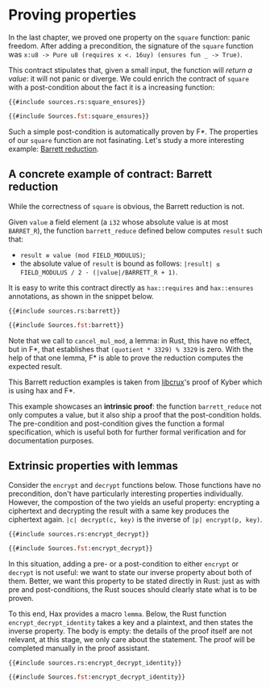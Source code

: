 # Proving properties

In the last chapter, we proved one property on the `square` function:
panic freedom. After adding a precondition, the signature of the
`square` function was `x:u8 -> Pure u8 (requires x <. 16uy) (ensures fun _ -> True)`.

This contract stipulates that, given a small input, the function will
*return a value*: it will not panic or diverge. We could enrich the
contract of `square` with a post-condition about the fact it is a
increasing function:

```rust,noplaypen
{{#include sources.rs:square_ensures}}
```
```ocaml
{{#include Sources.fst:square_ensures}}
```

Such a simple post-condition is automatically proven by F*. The
properties of our `square` function are not fasinating. Let's study a
more interesting example: [Barrett reduction](https://en.wikipedia.org/wiki/Barrett_reduction).

## A concrete example of contract: Barrett reduction
While the correctness of `square` is obvious, the Barrett reduction is
not. 

Given `value` a field element (a `i32` whose absolute value is at most
`BARRET_R`), the function `barrett_reduce` defined below computes
`result` such that:

 - `result ≡ value (mod FIELD_MODULUS)`;
 - the absolute value of `result` is bound as follows:
   `|result| ≤ FIELD_MODULUS / 2 · (|value|/BARRETT_R + 1)`.

It is easy to write this contract directly as `hax::requires` and
`hax::ensures` annotations, as shown in the snippet below.

```rust,noplaypen
{{#include sources.rs:barrett}}
```
```ocaml
{{#include Sources.fst:barrett}}
```

Note that we call to `cancel_mul_mod`, a lemma: in Rust, this have no
effect, but in F*, that establishes that `(quotient * 3329) % 3329` is
zero. With the help of that one lemma, F* is able to prove the
reduction computes the expected result.

This Barrett reduction examples is taken from
[libcrux](https://github.com/cryspen/libcrux/tree/main)'s proof of
Kyber which is using hax and F*.

This example showcases an **intrinsic proof**: the function
`barrett_reduce` not only computes a value, but it also ship a proof
that the post-condition holds. The pre-condition and post-condition
gives the function a formal specification, which is useful both for
further formal verification and for documentation purposes.

## Extrinsic properties with lemmas
Consider the `encrypt` and `decrypt` functions below. Those functions
have no precondition, don't have particularly interesting properties
individually. However, the compostion of the two yields an useful
property: encrypting a ciphertext and decrypting the result with a
same key produces the ciphertext again. `|c| decrypt(c, key)` is the
inverse of `|p| encrypt(p, key)`.


```rust,noplaypen
{{#include sources.rs:encrypt_decrypt}}
```
```ocaml
{{#include Sources.fst:encrypt_decrypt}}
```

In this situation, adding a pre- or a post-condition to either
`encrypt` or `decrypt` is not useful: we want to state our inverse
property about both of them. Better, we want this property to be
stated directly in Rust: just as with pre and post-conditions, the
Rust souces should clearly state what is to be proven. 

To this end, Hax provides a macro `lemma`. Below, the Rust function
`encrypt_decrypt_identity` takes a key and a plaintext, and then
states the inverse property. The body is empty: the details of the
proof itself are not relevant, at this stage, we only care about the
statement. The proof will be completed manually in the proof
assistant.

```rust,noplaypen
{{#include sources.rs:encrypt_decrypt_identity}}
```
```ocaml
{{#include Sources.fst:encrypt_decrypt_identity}}
```


